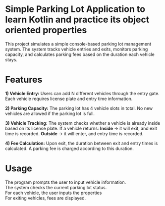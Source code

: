 # Simple Parking Lot Application to learn Kotlin and practice its object oriented properties

This project simulates a simple console-based parking lot management system. The system tracks vehicle entries and exits, monitors parking capacity, and calculates parking fees based on the duration each vehicle stays.

# Features

 **1) Vehicle Entry:**
Users can add N different vehicles through the entry gate.
Each vehicle requires license plate and entry time information.

**2) Parking Capacity:**
The parking lot has 4 vehicle slots in total.
No new vehicles are allowed if the parking lot is full.

**3) Vehicle Tracking:**
The system checks whether a vehicle is already inside based on its license plate.
If a vehicle returns:
**Inside** → it will exit, and exit time is recorded.
**Outside** → it will enter, and entry time is recorded.

**4) Fee Calculation:**
Upon exit, the duration between exit and entry times is calculated.
A parking fee is charged according to this duration.

# Usage
The program prompts the user to input vehicle information.  
The system checks the current parking lot status.  
For each vehicle, the user inputs the properties  
For exiting vehicles, fees are displayed.  
